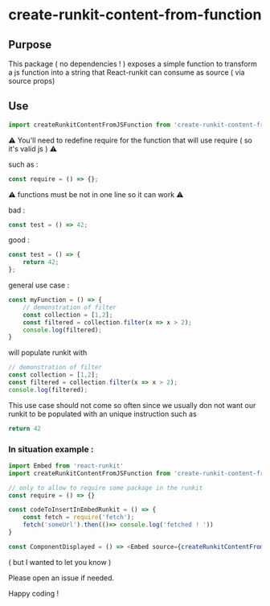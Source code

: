 # create-runkit-content-from-function

## Purpose

This package ( no dependencies ! ) exposes a simple function to transform a js function into a string that React-runkit can consume as source ( via source props)

## Use
```javascript
import createRunkitContentFromJSFunction from 'create-runkit-content-from-function';
```

:warning: You'll need to redefine require for the function that will use require ( so it's valid js ) :warning:

such as :
```javascript
const require = () => {};
```

:warning: functions must be not in one line so it can work :warning:

bad :
```javascript
const test = () => 42;
```
good :
```javascript
const test = () => {
	return 42;
};
```


general use case :
```javascript
const myFunction = () => {
	// demonstration of filter
	const collection = [1,2];
	const filtered = collection.filter(x => x > 2);
	console.log(filtered);
}
```

will populate runkit with
```javascript
// demonstration of filter
const collection = [1,2];
const filtered = collection.filter(x => x > 2);
console.log(filtered);
```

This use case should not come so often since we usually don not want our runkit to be populated with an unique instruction such as
```javascript
return 42
 ```



### In situation example :
```javascript
import Embed from 'react-runkit'
import createRunkitContentFromJSFunction from 'create-runkit-content-from-function';

// only to allow to require some package in the runkit
const require = () => {}

const codeToInsertInEmbedRunkit = () => {
	const fetch = require('fetch');
	fetch('someUrl').then(()=> console.log('fetched ! '))
}

const ComponentDisplayed = () => <Embed source={createRunkitContentFromJSFunction(codeToInsertInEmbedRunkit)}/>

```

( but I wanted to let you know )

Please open an issue if needed.

Happy coding !
